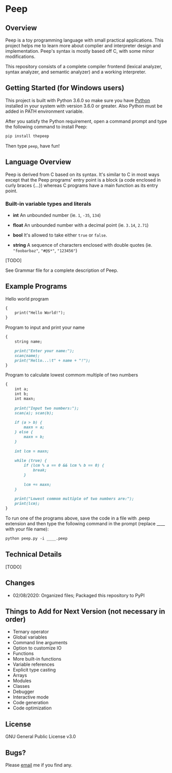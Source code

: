 # Peep

## Overview

Peep is a toy programming language with small practical applications. This project helps me to learn more about complier and interpreter design and implementation. Peep's syntax is mostly based off C, with some minor modifications.

This repository consists of a complete compiler frontend (lexical analyzer, syntax analyzer, and semantic analyzer) and a working interpreter.

## Getting Started (for Windows users)

This project is built with Python 3.6.0 so make sure you have [Python](https://www.python.org/downloads/) installed in your system with version 3.6.0 or greater. Also Python must be added in PATH environment variable.

After you satisfy the Python requirement, open a command prompt and type the following command to install Peep:
```markdown
pip install thepeep
```

Then type ```peep```, have fun!

## Language Overview

Peep is derived from C based on its syntax. It's similar to C in most ways except that the Peep programs' entry point is a block (a code enclosed in curly braces {...}) whereas C programs have a main function as its entry point.

### Built-in variable types and literals

- **int** An unbounded number (ie. ```1```, ```-35```, ```134```)

- **float** An unbounded number with a decimal point (ie. ```3.14```, ```2.71```)

- **bool** It's allowed to take either ```true``` or ```false```.

- **string** A sequence of characters enclosed with double quotes (ie. ```"foobarbaz"```, ```"#@$*"```, ```"123456"```)

[TODO]

See Grammar file for a complete description of Peep.

## Example Programs

Hello world program
```markdown
{
    print("Hello World!");
}
```

Program to input and print your name
```markdown
{
    string name;

    print("Enter your name:");
    scan(name);
    print("Hello...\t" + name + "!");
}
```

Program to calculate lowest commom multiple of two numbers
```markdown
{
    int a;
    int b;
    int maxn;
    
    print("Input two numbers:");
    scan(a); scan(b);
    
    if (a > b) {
        maxn = a;
    } else {
        maxn = b;
    }
    
    int lcm = maxn;
    
    while (true) {
        if (lcm % a == 0 && lcm % b == 0) {
            break;
        }
        
        lcm += maxn;
    }
    
    print("Lowest commom multiple of two numbers are:");
    print(lcm);
}
```

To run one of the programs above, save the code in a file with .peep extension and then type the following command in the prompt (replace ____ with your file name):
```markdown
python peep.py -i ____.peep
```

## Technical Details

[TODO]

## Changes

- 02/08/2020: Organized files; Packaged this repository to PyPI

## Things to Add for Next Version (not necessary in order)
- Ternary operator
- Global variables
- Command line arguments
- Option to customize IO
- Functions
- More built-in functions
- Variable references
- Explicit type casting
- Arrays
- Modules
- Classes
- Debugger
- Interactive mode
- Code generation
- Code optimization

## License

GNU General Public License v3.0

## Bugs?

Please [email](mailto:codingexpert123@gmail.com) me if you find any.